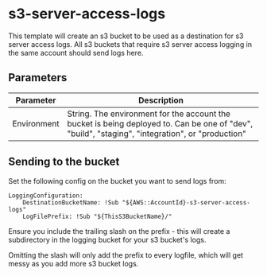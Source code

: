 # s3-server-access-logs

This template will create an s3 bucket to be used as a destination for s3 server access logs. All s3 buckets that require s3 server access logging in the same account should send logs here.

## Parameters

| Parameter   | Description |
| ----------- | ----------- |
| Environment | String. The environment for the account the bucket is being deployed to. Can be one of "dev", "build", "staging", "integration", or "production" |

## Sending to the bucket

Set the following config on the bucket you want to send logs from:

```
LoggingConfiguration:
    DestinationBucketName: !Sub "${AWS::AccountId}-s3-server-access-logs"
    LogFilePrefix: !Sub "${ThisS3BucketName}/"
```

Ensure you include the trailing slash on the prefix - this will create a subdirectory in the logging bucket for your s3 bucket's logs. 

Omitting the slash will only add the prefix to every logfile, which will get messy as you add more s3 bucket logs.

